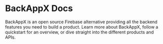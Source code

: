 # BackAppX Docs

BackAppX is an open source Firebase alternative providing all the backend features you need to build a product. Learn more about BackAppX, follow a quickstart for an overview, or dive straight into the different products and APIs.
